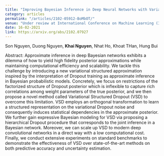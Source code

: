 ```yaml
---
title: "Improving Bayesian Inference in Deep Neural Networks with Variational Structured Dropout"
category: articles
permalink: "/articles/2102-05912-BoMbOT/"
venue: "Under review at International Conference on Machine Learning (ICML) 2021"
date: 16-02-2021
link: https://arxiv.org/abs/2102.07927
---
```


[comment]: <> (<a href="https://arxiv.org/abs/2002.07367">Arxiv</a>.)
Son Nguyen, Duong Nguyen, <b>Khai Nguyen</b>, Nhat Ho, Khoat THan, Hung Bui

Abstract: Approximate inference in deep Bayesian networks exhibits a dilemma of how to yield high fidelity posterior approximations while maintaining computational efficiency and scalability. We tackle this challenge by introducing a new variational structured approximation inspired by the interpretation of Dropout training as approximate inference in Bayesian probabilistic models. Concretely, we focus on restrictions of the factorized structure of Dropout posterior which is inflexible to capture rich correlations among weight parameters of the true posterior, and we then propose a novel method called Variational Structured Dropout (VSD) to overcome this limitation. VSD employs an orthogonal transformation to learn a structured representation on the variational Dropout noise and consequently induces statistical dependencies in the approximate posterior. We further gain expressive Bayesian modeling for VSD via proposing a hierarchical Dropout procedure that corresponds to the joint inference in a Bayesian network. Moreover, we can scale up VSD to modern deep convolutional networks in a direct way with a low computational cost. Finally, we conduct extensive experiments on standard benchmarks to demonstrate the effectiveness of VSD over state-of-the-art methods on both predictive accuracy and uncertainty estimation.

